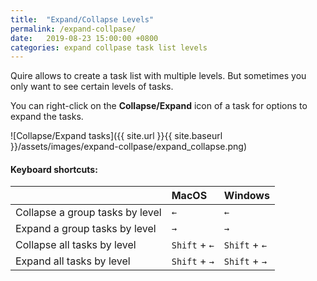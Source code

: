 ```yaml
---
title:  "Expand/Collapse Levels"
permalink: /expand-collpase/
date:   2019-08-23 15:00:00 +0800
categories: expand collpase task list levels
---
```

Quire allows to create a task list with multiple levels. But sometimes you only want to see certain levels of tasks.

You can right-click on the **Collapse/Expand** icon of a task for options to expand the tasks.

![Collapse/Expand tasks]({{ site.url }}{{ site.baseurl }}/assets/images/expand-collpase/expand_collapse.png)

#### Keyboard shortcuts: 

|    | MacOS   | Windows |
| :------ |:-----| :-----|
| Collapse a group tasks by level | `←` | `←` |
| Expand a group tasks by level | `→` | `→` |
| Collapse all tasks by level | `Shift` + `←` | `Shift` + `←` |
| Expand all tasks by level | `Shift` + `→` | `Shift` + `→` |